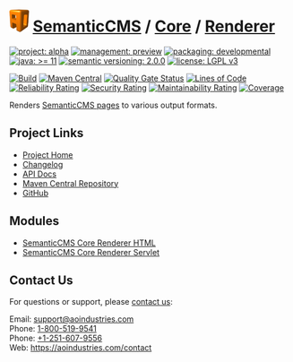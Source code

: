 # [<img src="ao-logo.png" alt="AO Logo" width="35" height="40">](https://github.com/ao-apps) [SemanticCMS](https://github.com/ao-apps/semanticcms) / [Core](https://github.com/ao-apps/semanticcms-core) / [Renderer](https://github.com/ao-apps/semanticcms-core-renderer)

[![project: alpha](https://semanticcms.com/ao-badges/project-alpha.svg)](https://aoindustries.com/life-cycle#project-alpha)
[![management: preview](https://semanticcms.com/ao-badges/management-preview.svg)](https://aoindustries.com/life-cycle#management-preview)
[![packaging: developmental](https://semanticcms.com/ao-badges/packaging-developmental.svg)](https://aoindustries.com/life-cycle#packaging-developmental)  
[![java: &gt;= 11](https://semanticcms.com/ao-badges/java-11.svg)](https://docs.oracle.com/en/java/javase/11/)
[![semantic versioning: 2.0.0](https://semanticcms.com/ao-badges/semver-2.0.0.svg)](http://semver.org/spec/v2.0.0.html)
[![license: LGPL v3](https://semanticcms.com/ao-badges/license-lgpl-3.0.svg)](https://www.gnu.org/licenses/lgpl-3.0)

[![Build](https://github.com/ao-apps/semanticcms-core-renderer/workflows/Build/badge.svg?branch=master)](https://github.com/ao-apps/semanticcms-core-renderer/actions?query=workflow%3ABuild)
[![Maven Central](https://maven-badges.herokuapp.com/maven-central/com.semanticcms/semanticcms-core-renderer/badge.svg)](https://maven-badges.herokuapp.com/maven-central/com.semanticcms/semanticcms-core-renderer)
[![Quality Gate Status](https://sonarcloud.io/api/project_badges/measure?branch=master&project=com.semanticcms%3Asemanticcms-core-renderer&metric=alert_status)](https://sonarcloud.io/dashboard?branch=master&id=com.semanticcms%3Asemanticcms-core-renderer)
[![Lines of Code](https://sonarcloud.io/api/project_badges/measure?branch=master&project=com.semanticcms%3Asemanticcms-core-renderer&metric=ncloc)](https://sonarcloud.io/component_measures?branch=master&id=com.semanticcms%3Asemanticcms-core-renderer&metric=ncloc)  
[![Reliability Rating](https://sonarcloud.io/api/project_badges/measure?branch=master&project=com.semanticcms%3Asemanticcms-core-renderer&metric=reliability_rating)](https://sonarcloud.io/component_measures?branch=master&id=com.semanticcms%3Asemanticcms-core-renderer&metric=Reliability)
[![Security Rating](https://sonarcloud.io/api/project_badges/measure?branch=master&project=com.semanticcms%3Asemanticcms-core-renderer&metric=security_rating)](https://sonarcloud.io/component_measures?branch=master&id=com.semanticcms%3Asemanticcms-core-renderer&metric=Security)
[![Maintainability Rating](https://sonarcloud.io/api/project_badges/measure?branch=master&project=com.semanticcms%3Asemanticcms-core-renderer&metric=sqale_rating)](https://sonarcloud.io/component_measures?branch=master&id=com.semanticcms%3Asemanticcms-core-renderer&metric=Maintainability)
[![Coverage](https://sonarcloud.io/api/project_badges/measure?branch=master&project=com.semanticcms%3Asemanticcms-core-renderer&metric=coverage)](https://sonarcloud.io/component_measures?branch=master&id=com.semanticcms%3Asemanticcms-core-renderer&metric=Coverage)

Renders [SemanticCMS pages](https://github.com/ao-apps/semanticcms-core-pages) to various output formats.

## Project Links
* [Project Home](https://semanticcms.com/core/renderer/)
* [Changelog](https://semanticcms.com/core/renderer/changelog)
* [API Docs](https://semanticcms.com/core/renderer/apidocs/)
* [Maven Central Repository](https://central.sonatype.com/search?namespace=com.semanticcms&q=a%3Asemanticcms-core-renderer)
* [GitHub](https://github.com/ao-apps/semanticcms-core-renderer)

## Modules
* [SemanticCMS Core Renderer HTML](https://github.com/ao-apps/semanticcms-core-renderer-html)
* [SemanticCMS Core Renderer Servlet](https://github.com/ao-apps/semanticcms-core-renderer-servlet)

## Contact Us
For questions or support, please [contact us](https://aoindustries.com/contact):

Email: [support@aoindustries.com](mailto:support@aoindustries.com)  
Phone: [1-800-519-9541](tel:1-800-519-9541)  
Phone: [+1-251-607-9556](tel:+1-251-607-9556)  
Web: https://aoindustries.com/contact
